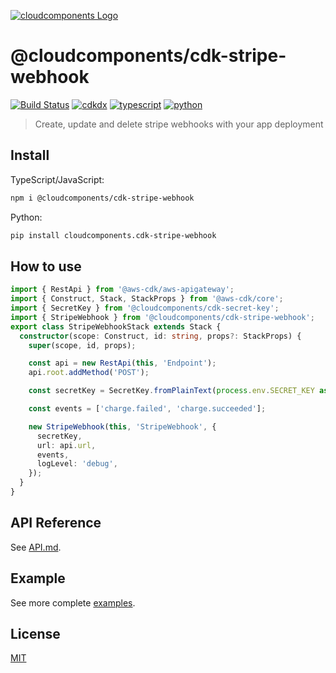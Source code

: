 [![cloudcomponents Logo](https://raw.githubusercontent.com/cloudcomponents/cdk-constructs/master/logo.png)](https://github.com/cloudcomponents/cdk-constructs)

# @cloudcomponents/cdk-stripe-webhook

[![Build Status](https://github.com/cloudcomponents/cdk-constructs/workflows/Build/badge.svg)](https://github.com/cloudcomponents/cdk-constructs/actions?query=workflow=Build)
[![cdkdx](https://img.shields.io/badge/buildtool-cdkdx-blue.svg)](https://github.com/hupe1980/cdkdx)
[![typescript](https://img.shields.io/badge/jsii-typescript-blueviolet.svg)](https://www.npmjs.com/package/@cloudcomponents/cdk-stripe-webhook)
[![python](https://img.shields.io/badge/jsii-python-blueviolet.svg)](https://pypi.org/project/cloudcomponents.cdk-stripe-webhook/)

> Create, update and delete stripe webhooks with your app deployment

## Install
TypeScript/JavaScript:

```bash
npm i @cloudcomponents/cdk-stripe-webhook
```

Python:

```bash
pip install cloudcomponents.cdk-stripe-webhook
```

## How to use

```typescript
import { RestApi } from '@aws-cdk/aws-apigateway';
import { Construct, Stack, StackProps } from '@aws-cdk/core';
import { SecretKey } from '@cloudcomponents/cdk-secret-key';
import { StripeWebhook } from '@cloudcomponents/cdk-stripe-webhook';
export class StripeWebhookStack extends Stack {
  constructor(scope: Construct, id: string, props?: StackProps) {
    super(scope, id, props);

    const api = new RestApi(this, 'Endpoint');
    api.root.addMethod('POST');

    const secretKey = SecretKey.fromPlainText(process.env.SECRET_KEY as string);

    const events = ['charge.failed', 'charge.succeeded'];

    new StripeWebhook(this, 'StripeWebhook', {
      secretKey,
      url: api.url,
      events,
      logLevel: 'debug',
    });
  }
}

```

## API Reference

See [API.md](https://github.com/cloudcomponents/cdk-constructs/tree/master/packages/cdk-stripe-webhook/API.md).

## Example

See more complete [examples](https://github.com/cloudcomponents/cdk-constructs/tree/master/examples).

## License

[MIT](https://github.com/cloudcomponents/cdk-constructs/tree/master/packages/cdk-stripe-webhook/LICENSE)

